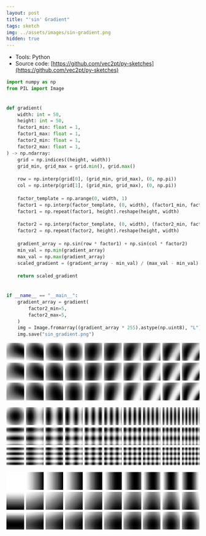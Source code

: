 ```yaml
---
layout: post
title: "'sin' Gradient"
tags: sketch
img: ../assets/images/sin-gradient.png
hidden: true
---
```


- Tools: Python
- Source code: [https://github.com/vec2pt/py-sketches](https://github.com/vec2pt/py-sketches)

```python
import numpy as np
from PIL import Image


def gradient(
    width: int = 50,
    height: int = 50,
    factor1_min: float = 1,
    factor1_max: float = 1,
    factor2_min: float = 1,
    factor2_max: float = 1,
) -> np.ndarray:
    grid = np.indices((height, width))
    grid_min, grid_max = grid.min(), grid.max()

    row = np.interp(grid[0], (grid_min, grid_max), (0, np.pi))
    col = np.interp(grid[1], (grid_min, grid_max), (0, np.pi))

    factor_template = np.arange(0, width, 1)
    factor1 = np.interp(factor_template, (0, width), (factor1_min, factor1_max))
    factor1 = np.repeat(factor1, height).reshape(height, width)

    factor2 = np.interp(factor_template, (0, width), (factor2_min, factor2_max))
    factor2 = np.repeat(factor2, height).reshape(height, width)

    gradient_array = np.sin(row * factor1) + np.sin(col * factor2)
    min_val = np.min(gradient_array)
    max_val = np.max(gradient_array)
    scaled_gradient = (gradient_array - min_val) / (max_val - min_val)

    return scaled_gradient


if __name__ == "__main__":
    gradient_array = gradient(
        factor2_min=5,
        factor2_max=5,
    )
    img = Image.fromarray((gradient_array * 255).astype(np.uint8), "L")
    img.save("sin_gradient.png")
```

![sin-gradient1.png](../assets/images/sin-gradient1.png)

![sin-gradient3.png](../assets/images/sin-gradient3.png)

![sin-gradient2.png](../assets/images/sin-gradient2.png)
